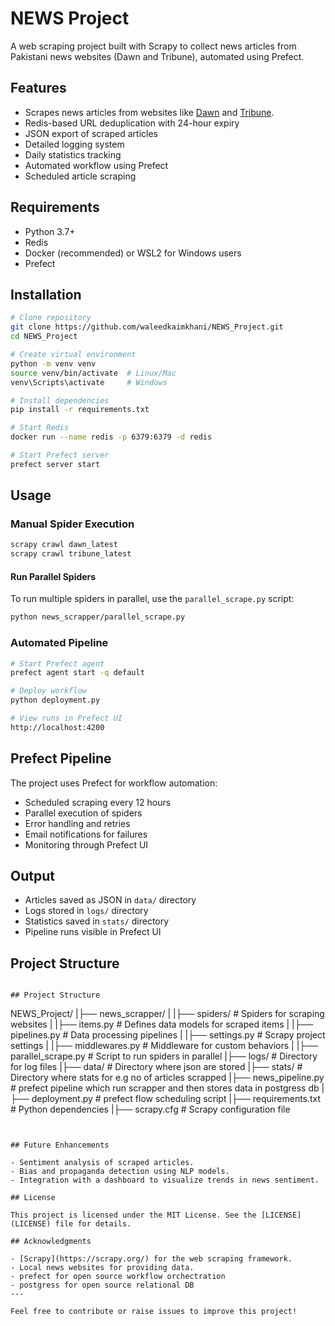 # NEWS Project

A web scraping project built with Scrapy to collect news articles from Pakistani news websites (Dawn and Tribune), automated using Prefect.

## Features

- Scrapes news articles from websites like [Dawn](https://www.dawn.com) and [Tribune](https://www.tribune.com).
- Redis-based URL deduplication with 24-hour expiry
- JSON export of scraped articles
- Detailed logging system
- Daily statistics tracking
- Automated workflow using Prefect
- Scheduled article scraping

## Requirements

- Python 3.7+
- Redis
- Docker (recommended) or WSL2 for Windows users
- Prefect

## Installation

```bash
# Clone repository
git clone https://github.com/waleedkaimkhani/NEWS_Project.git
cd NEWS_Project

# Create virtual environment
python -m venv venv
source venv/bin/activate  # Linux/Mac
venv\Scripts\activate     # Windows

# Install dependencies
pip install -r requirements.txt

# Start Redis
docker run --name redis -p 6379:6379 -d redis

# Start Prefect server
prefect server start
```

## Usage

### Manual Spider Execution
```bash
scrapy crawl dawn_latest
scrapy crawl tribune_latest
```


#### Run Parallel Spiders

To run multiple spiders in parallel, use the `parallel_scrape.py` script:

```bash
python news_scrapper/parallel_scrape.py
```

### Automated Pipeline
```bash
# Start Prefect agent
prefect agent start -q default

# Deploy workflow
python deployment.py

# View runs in Prefect UI
http://localhost:4200
```

## Prefect Pipeline

The project uses Prefect for workflow automation:
- Scheduled scraping every 12 hours
- Parallel execution of spiders
- Error handling and retries
- Email notifications for failures
- Monitoring through Prefect UI

## Output

- Articles saved as JSON in `data/` directory
- Logs stored in `logs/` directory
- Statistics saved in `stats/` directory
- Pipeline runs visible in Prefect UI

## Project Structure

```

## Project Structure

```
NEWS_Project/
|├── news_scrapper/
|   |├── spiders/             # Spiders for scraping websites
|   |├── items.py            # Defines data models for scraped items
|   |├── pipelines.py        # Data processing pipelines
|   |├── settings.py         # Scrapy project settings
|   |├── middlewares.py      # Middleware for custom behaviors
|   |├── parallel_scrape.py  # Script to run spiders in parallel
|├── logs/                   # Directory for log files
|├── data/                   # Directory where json are stored
|├── stats/                  # Directory where stats for e.g no of articles scrapped
|├── news_pipeline.py        # prefect pipeline which run scrapper and then stores data in postgress db
|├── deployment.py           # prefect flow scheduling script 
|├── requirements.txt        # Python dependencies
|├── scrapy.cfg              # Scrapy configuration file
```


## Future Enhancements

- Sentiment analysis of scraped articles.
- Bias and propaganda detection using NLP models.
- Integration with a dashboard to visualize trends in news sentiment.

## License

This project is licensed under the MIT License. See the [LICENSE](LICENSE) file for details.

## Acknowledgments

- [Scrapy](https://scrapy.org/) for the web scraping framework.
- Local news websites for providing data.
- prefect for open source workflow orchectration
- postgress for open source relational DB
---

Feel free to contribute or raise issues to improve this project!

